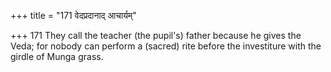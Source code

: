 +++
title = "171 वेदप्रदानाद् आचार्यम्"

+++
171	They call the teacher (the pupil's) father because he gives the Veda; for nobody can perform a (sacred) rite before the investiture with the girdle of Munga grass.